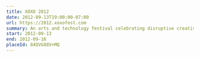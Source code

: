 ```yaml
---
title: XOXO 2012
date: 2012-09-13T19:00:00-07:00
url: https://2012.xoxofest.com
summary: An arts and technology festival celebrating disruptive creativity that brings independent artists who use the Internet to make a living together with the technologists building the tools that make it possible.
start: 2012-09-13
end: 2012-09-16
placeId: 84QVG88V+MQ
---
```


